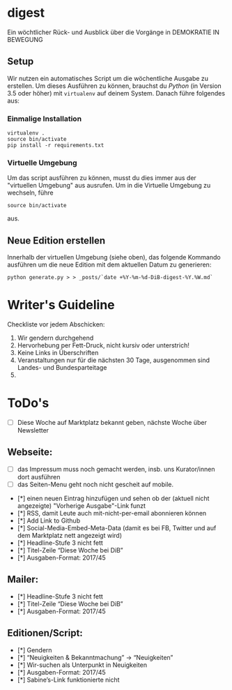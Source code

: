 # digest
Ein wöchtlicher Rück- und Ausblick über die Vorgänge in DEMOKRATIE IN BEWEGUNG


## Setup

Wir nutzen ein automatisches Script um die wöchentliche Ausgabe zu erstellen. Um dieses Ausführen zu können, brauchst du _Python_ (in Version 3.5 oder höher) mit `virtualenv` auf deinem System. Danach führe folgendes aus:

### Einmalige Installation

```
virtualenv .
source bin/activate
pip install -r requirements.txt
```

### Virtuelle Umgebung

Um das script ausführen zu können, musst du dies immer aus der "virtuellen Umgebung" aus ausrufen. Um in die Virtuelle Umgebung zu wechseln, führe

```
source bin/activate
```

aus.

## Neue Edition erstellen

Innerhalb der virtuellen Umgebung (siehe oben), das folgende Kommando ausführen um die neue Edition mit dem aktuellen Datum zu generieren:

```
python generate.py > > _posts/`date +%Y-%m-%d-DiB-digest-%Y.%W.md`
```

# Writer's Guideline

Checkliste vor jedem Abschicken:

1. Wir gendern durchgehend
2. Hervorhebung per Fett-Druck, nicht kursiv oder unterstrich!
3. Keine Links in Überschriften
4. Veranstaltungen nur für die nächsten 30 Tage, ausgenommen sind Landes- und Bundesparteitage
5. 


# ToDo's

- [ ] Diese Woche auf Marktplatz bekannt geben, nächste Woche über Newsletter

## Webseite:

 - [ ] das Impressum muss noch gemacht werden, insb. uns Kurator/innen dort ausführen
 - [ ] das Seiten-Menu geht noch nicht gescheit auf mobile.
 - [*] einen neuen Eintrag hinzufügen und sehen ob der (aktuell nicht angezeigte) "Vorherige Ausgabe"-Link funzt
 - [*] RSS, damit Leute auch mit-nicht-per-email abonnieren können
 - [*] Add Link to Github
 - [*] Social-Media-Embed-Meta-Data (damit es bei FB, Twitter und auf dem Marktplatz nett angezeigt wird)
 - [*] Headline-Stufe 3 nicht fett
 - [*] Titel-Zeile “Diese Woche bei DiB”
 - [*] Ausgaben-Format: 2017/45

## Mailer:

 - [*] Headline-Stufe 3 nicht fett
 - [*] Titel-Zeile “Diese Woche bei DiB”
 - [*] Ausgaben-Format: 2017/45

## Editionen/Script:

- [*] Gendern
- [*] “Neuigkeiten & Bekanntmachung” → “Neuigkeiten”
- [*] Wir-suchen als Unterpunkt in Neuigkeiten
- [*] Ausgaben-Format: 2017/45
- [*] Sabine’s-Link funktionierte nicht
